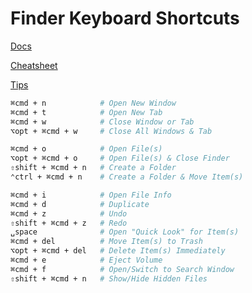 # Finder Keyboard Shortcuts

[Docs](https://support.apple.com/en-ca/HT201236)

[Cheatsheet](https://bit.ly/2ZwqKhU)

[Tips](https://support.apple.com/en-ca/HT201732)


```sh
⌘cmd + n            # Open New Window
⌘cmd + t            # Open New Tab
⌘cmd + w            # Close Window or Tab
⌥opt + ⌘cmd + w     # Close All Windows & Tab

⌘cmd + o            # Open File(s)
⌥opt + ⌘cmd + o     # Open File(s) & Close Finder
⇧shift + ⌘cmd + n   # Create a Folder
⌃ctrl + ⌘cmd + n    # Create a Folder & Move Item(s)

⌘cmd + i            # Open File Info
⌘cmd + d            # Duplicate
⌘cmd + z            # Undo
⇧shift + ⌘cmd + z   # Redo
␣space              # Open "Quick Look" for Item(s)
⌘cmd + del          # Move Item(s) to Trash
⌥opt + ⌘cmd + del   # Delete Item(s) Immediately
⌘cmd + e            # Eject Volume
⌘cmd + f            # Open/Switch to Search Window
⇧shift + ⌘cmd + n   # Show/Hide Hidden Files
```
